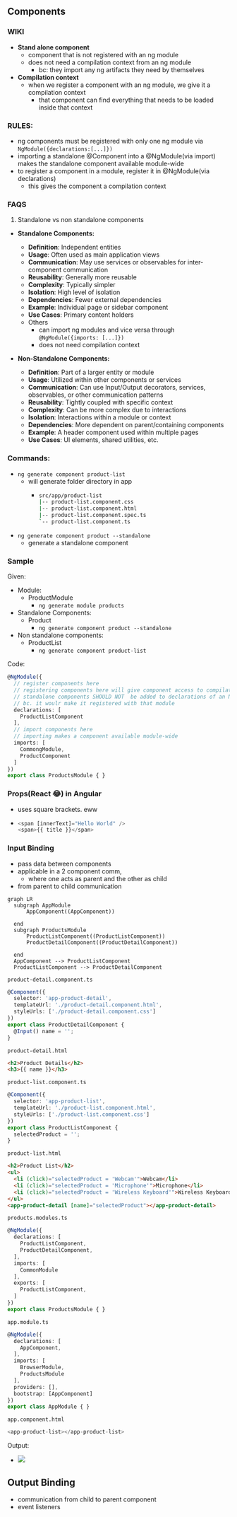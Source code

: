## Components

### WIKI
  - **Stand alone component**
    - component that is not registered with an ng module
    - does not need a compilation context from an ng module
      - bc: they import any ng artifacts they need by themselves
  - **Compilation context**
    - when we register a component with an ng module, we give it a compilation context
      - that component can find everything that needs to be loaded inside that context

### RULES:
  - ng components must be registered with only one ng module via `NgModule({declarations:[...]})`
  - importing a standalone @Component into a @NgModule(via import) makes the standalone component available module-wide
  - to register a component in a module, register it in @NgModule(via declarations)
    - this gives the component a compilation context

### FAQS
1. Standalone vs non standalone components
  - **Standalone Components:**
    - **Definition**: Independent entities
    - **Usage**: Often used as main application views
    - **Communication**: May use services or observables for inter-component communication
    - **Reusability**: Generally more reusable
    - **Complexity**: Typically simpler
    - **Isolation**: High level of isolation
    - **Dependencies**: Fewer external dependencies
    - **Example**: Individual page or sidebar component
    - **Use Cases**: Primary content holders
    - Others
      - can import ng modules and vice versa through `@NgModule({imports: [...]})`
      - does not need compilation context

  - **Non-Standalone Components:**
    - **Definition**: Part of a larger entity or module
    - **Usage**: Utilized within other components or services
    - **Communication**: Can use Input/Output decorators, services, observables, or other communication patterns
    - **Reusability**: Tightly coupled with specific context
    - **Complexity**: Can be more complex due to interactions
    - **Isolation**: Interactions within a module or context
    - **Dependencies**: More dependent on parent/containing components
    - **Example**: A header component used within multiple pages
    - **Use Cases**: UI elements, shared utilities, etc.

### Commands:
  - `ng generate component product-list`
    - will generate folder directory in app
      - ```bash
        src/app/product-list
        |-- product-list.component.css
        |-- product-list.component.html
        |-- product-list.component.spec.ts
        `-- product-list.component.ts
        ```
  - `ng generate component product --standalone`
    - generate a standalone component

### Sample
Given: 
  - Module: 
    - ProductModule
      - `ng generate module products`
  - Standalone Components:
    - Product
      - `ng generate component product --standalone`
  - Non standalone components:  
    - ProductList
      - `ng generate component product-list`

Code:
```ts
@NgModule({
  // register components here
  // registering components here will give component access to compilation context
  // standalone components SHOULD NOT  be added to declarations of an NG module
  // bc. it woulr make it registered with that module
  declarations: [
    ProductListComponent
  ],
  // import components here
  // importing makes a component available module-wide
  imports: [
    CommongModule,
    ProductComponent
  ]
})
export class ProductsModule { }
``` 

### Props(React 😂) in Angular
  - uses square brackets. eww
  - ```ts
    <span [innerText]="Hello World" />
    <span>{{ title }}</span>
    ```

### Input Binding
  - pass data between components
  - applicable in a 2 component comm, 
    - where one acts as parent and the other as child
  - from parent to child communication
```mermaid
graph LR
  subgraph AppModule
      AppComponent((AppComponent))

  end
  subgraph ProductsModule
      ProductListComponent((ProductListComponent))
      ProductDetailComponent((ProductDetailComponent))

  end
  AppComponent --> ProductListComponent
  ProductListComponent --> ProductDetailComponent
```

`product-detail.component.ts`
```ts
@Component({
  selector: 'app-product-detail',
  templateUrl: './product-detail.component.html',
  styleUrls: ['./product-detail.component.css']
})
export class ProductDetailComponent {
  @Input() name = '';
}
```

`product-detail.html`
```html
<h2>Product Details</h2>
<h3>{{ name }}</h3>
```

`product-list.component.ts`
```ts
@Component({
  selector: 'app-product-list',
  templateUrl: './product-list.component.html',
  styleUrls: ['./product-list.component.css']
})
export class ProductListComponent {
  selectedProduct = '';
}
```
`product-list.html`
```html
<h2>Product List</h2> 
<ul>
  <li (click)="selectedProduct = 'Webcam'">Webcam</li> 
  <li (click)="selectedProduct = 'Microphone'">Microphone</li> 
  <li (click)="selectedProduct = 'Wireless Keyboard'">Wireless Keyboard</li>
</ul>
<app-product-detail [name]="selectedProduct"></app-product-detail>
```

`products.modules.ts`
```ts
@NgModule({
  declarations: [
    ProductListComponent,
    ProductDetailComponent,
  ],
  imports: [
    CommonModule
  ],
  exports: [
    ProductListComponent,
  ]
})
export class ProductsModule { }
```


`app.module.ts`
```ts
@NgModule({
  declarations: [
    AppComponent,
  ],
  imports: [
    BrowserModule,
    ProductsModule
  ],
  providers: [],
  bootstrap: [AppComponent]
})
export class AppModule { }
```

`app.component.html`
```ts
<app-product-list></app-product-list>
```

Output:
  - ![](screenshots/2023-08-26-18-45-52.png)

## Output Binding
  - communication from child to parent component
  - event listeners 